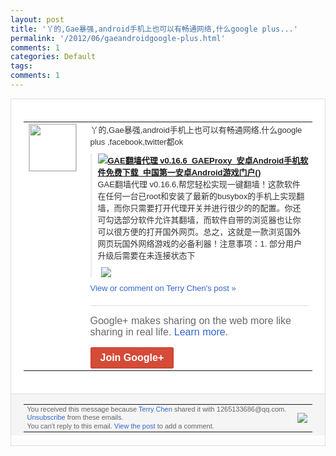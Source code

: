 ```yaml
---
layout: post
title: '丫的,Gae暴强,android手机上也可以有畅通网络,什么google plus...'
permalink: '/2012/06/gaeandroidgoogle-plus.html'
comments: 1
categories: Default
tags: 
comments: 1
---
```

<div style="border:solid 1px #dfdfdf;color:#686868;font:13px Arial"><div style="background-color:#fff;padding:20px;"><table cellpadding="0" cellspacing="0"><tr><td style="padding-right:15px;vertical-align:top"><a href="https://plus.google.com/_/notifications/ngemlink?&amp;emid=CLCnr8Wv67ACFQe73AodYU8AAA&amp;path=%2F108643996575278738906&amp;dt=1340695393332"><img height="75" src="https://lh3.googleusercontent.com/-KKRGTyJ5Bl0/AAAAAAAAAAI/AAAAAAAAEEY/jllxqER5dCk/s75-c-k-a/photo.jpg" style="border:solid 1px #cccccc;" width="75"/></a></td><td style="width:578px;color:#333;font:13px Arial;vertical-align:top;"><div style="padding-bottom:10px">丫的,Gae暴强,android手机上也<wbr/>可以有畅通网络,什么google plus ,facebook,twitter都ok</div><div style="margin-bottom:10px;padding-left:10px; border-left:2px solid #EAEAEA"><span style="margin-right:5px"><a href="http://android.d.cn/software/5242.html" style="zSoyz"><img border="0" src="https://images1-focus-opensocial.googleusercontent.com/gadgets/proxy?url=https://s2.googleusercontent.com/s2/favicons?domain%3Dandroid.d.cn&amp;container=focus&amp;gadget=a&amp;rewriteMime=image/*&amp;refresh=31536000&amp;resize_h=16"/><span style="font-weight:bold">GAE翻墙代理 v0.16.6_GAEProxy_安卓A<wbr/>ndroid手机软件免费下载_中国第一安<wbr/>卓Android游戏门户()</span></a><div style="padding-bottom:10px">GAE翻墙代理 v0.16.6,帮您轻松实现一键翻墙！这<wbr/>款软件在任何一台已root和安装了最新的<wbr/>busybox的手机上实现翻墙，而你只需<wbr/>要打开代理开关并进行很少的的配置。你还可<wbr/>勾选部分软件允许其翻墙，而软件自带的浏览<wbr/>器也让你可以很方便的打开国外网页。总之，<wbr/>这就是一款浏览国外网页玩国外网络游戏的必<wbr/>备利器！注意事项：1. 部分用户升级后需要在未连接状态下</div></span><span style="margin-right:5px"><a href="https://plus.google.com/_/notifications/ngemlink?&amp;emid=CLCnr8Wv67ACFQe73AodYU8AAA&amp;path=%2F108643996575278738906%2Fposts%2FFjWQ4w6Rehz%3Fgpinv%3DAMIXal-_7LNLchJIz4JIviokT7ByfyHcGDBPJIKAF_jD6q0uo0u_sMtV6q4ueYrEl-QrOgVnm0P-Ko4fYw0omzIXSEOMUbcUacqUJMfv6QekN3aSWXd1MZw&amp;dt=1340695393332" style="zSoyz;"><img border="0" src="https://images2-focus-opensocial.googleusercontent.com/gadgets/proxy?url=http://img.android.d.cn/android/new/game_image/42/5242/1.png&amp;container=focus&amp;gadget=a&amp;rewriteMime=image/*&amp;refresh=31536000&amp;resize_h=120" style="max-height:200px;max-width:275px"/></a></span></div><a href="https://plus.google.com/_/notifications/ngemlink?&amp;emid=CLCnr8Wv67ACFQe73AodYU8AAA&amp;path=%2F108643996575278738906%2Fposts%2FFjWQ4w6Rehz%3Fgpinv%3DAMIXal-_7LNLchJIz4JIviokT7ByfyHcGDBPJIKAF_jD6q0uo0u_sMtV6q4ueYrEl-QrOgVnm0P-Ko4fYw0omzIXSEOMUbcUacqUJMfv6QekN3aSWXd1MZw&amp;dt=1340695393332" style="color:#3366CC;text-decoration:none;">View or comment on Terry Chen's post »</a><div style="margin-top:20px;border-top:solid 1px #dfdfdf"><div style="padding:15px 0;color:#686868;font:16px Arial;">Google+ makes sharing on the web more like sharing in real life. <a href="http://www.google.com/+/learnmore/" style="color:#3366CC;text-decoration:none;">Learn more</a>.</div><a href="https://plus.google.com/_/notifications/ngemlink?&amp;emid=CLCnr8Wv67ACFQe73AodYU8AAA&amp;path=%2F%3Fgpinv%3DAMIXal-_7LNLchJIz4JIviokT7ByfyHcGDBPJIKAF_jD6q0uo0u_sMtV6q4ueYrEl-QrOgVnm0P-Ko4fYw0omzIXSEOMUbcUacqUJMfv6QekN3aSWXd1MZw&amp;dt=1340695393332" style="display:inline-block;padding:7px 15px;background-color:#d44b38; color:#fff;font-size:16px; font-weight:bold;border-radius:2px;-webkit-border-radius:2px; -moz-border-radius:2px;border:solid 1px #c43b28; white-space:nowrap;text-decoration:none">Join Google+</a></div></td></tr></table></div><div style="border-top:solid 1px #dfdfdf;padding:0 20px; background-color:#f5f5f5"><table cellpadding="0" cellspacing="0" style="height:50px"><tbody><tr><td style="vertical-align:middle;width:100%; color:#636363;font:11px Arial; line-height:120%">You received this message because <a href="https://plus.google.com/_/notifications/ngemlink?&amp;emid=CLCnr8Wv67ACFQe73AodYU8AAA&amp;path=%2F108643996575278738906%3Fgpinv%3DAMIXal-_7LNLchJIz4JIviokT7ByfyHcGDBPJIKAF_jD6q0uo0u_sMtV6q4ueYrEl-QrOgVnm0P-Ko4fYw0omzIXSEOMUbcUacqUJMfv6QekN3aSWXd1MZw&amp;dt=1340695393332" style="color:#3366CC;text-decoration:none;">Terry Chen</a> shared it with 1265133686@qq.com. <a href="https://plus.google.com/_/notifications/ngemlink?&amp;emid=CLCnr8Wv67ACFQe73AodYU8AAA&amp;path=%2F_%2Fnonplus%2Femailsettings%3Fgpinv%3DAMIXal-_7LNLchJIz4JIviokT7ByfyHcGDBPJIKAF_jD6q0uo0u_sMtV6q4ueYrEl-QrOgVnm0P-Ko4fYw0omzIXSEOMUbcUacqUJMfv6QekN3aSWXd1MZw%26est%3DADH5u8VRLeW31ueiBDV4WxVD3Xie2E-z6KhFRXJQomZ10zzuB-0vgBoH8ME9ihH0mgICFLrqLxqeHmekFIXdsYK4Q9NBofKKsY2-r7lhXnc5-QAFSZ0_vWcGtxt6J6UsnzZcDBQ7izh9&amp;dt=1340695393332" style="color:#3366CC;text-decoration:none;">Unsubscribe</a> from these emails.<br/>You can't reply to this email. <a href="https://plus.google.com/_/notifications/ngemlink?&amp;emid=CLCnr8Wv67ACFQe73AodYU8AAA&amp;path=%2F108643996575278738906%2Fposts%2FFjWQ4w6Rehz%3Fgpinv%3DAMIXal-_7LNLchJIz4JIviokT7ByfyHcGDBPJIKAF_jD6q0uo0u_sMtV6q4ueYrEl-QrOgVnm0P-Ko4fYw0omzIXSEOMUbcUacqUJMfv6QekN3aSWXd1MZw&amp;dt=1340695393332" style="color:#3366CC;text-decoration:none;">View the post</a> to add a comment.<br/></td><td><img src="https://ssl.gstatic.com/s2/oz/images/notifications/logo/google-plus-6617a72bb36cc548861652780c9e6ff1.png"/></td></tr></tbody></table></div></div>